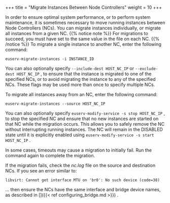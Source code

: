 +++
title = "Migrate Instances Between Node Controllers"
weight = 10
+++

In order to ensure optimal system performance, or to perform system maintenance, it is sometimes necessary to move running instances between Node Controllers (NCs). You can migrate instances individually, or migrate all instances from a given NC.
{{% notice note %}}
For migrations to succeed, you must have set to the same value in the file on each NC. 
{{% /notice %}}
To migrate a single instance to another NC, enter the following command: 

    euserv-migrate-instances -i INSTANCE_ID

You can also optionally specify `--include-dest HOST_NC_IP` or `--exclude-dest HOST_NC_IP` , to ensure that the instance is migrated to one of the specified NCs, or to avoid migrating the instance to any of the specified NCs. These flags may be used more than once to specify multiple NCs. 

To migrate all instances away from an NC, enter the following command: 

    euserv-migrate-instances --source HOST_NC_IP

You can also optionally specify `euserv-modify-service -s stop HOST_NC_IP` , to stop the specified NC and ensure that no new instances are started on that NC while the migration occurs. This allows you to safely remove the NC without interrupting running instances. The NC will remain in the DISABLED state until it is explicitly enabled using `euserv-modify-service -s start HOST_NC_IP` . 

In some cases, timeouts may cause a migration to initially fail. Run the command again to complete the migration. 

If the migration fails, check the *nc.log* file on the source and destination NCs. If you see an error similar to: 

    libvirt: Cannot get interface MTU on 'br0': No such device (code=38)

... then ensure the NCs have the same interface and bridge device names, as described in []({{< ref configuring_bridge.md >}}) . 

